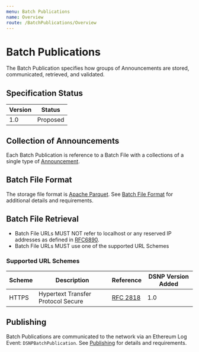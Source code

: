 ```yaml
---
menu: Batch Publications
name: Overview
route: /BatchPublications/Overview
---
```


# Batch Publications

The Batch Publication specifies how groups of Announcements are stored, communicated, retrieved, and validated.

## Specification Status

| Version | Status   |
| ------  | -------- |
| 1.0     | Proposed |

## Collection of Announcements

Each Batch Publication is reference to a Batch File with a collections of a single type of [Announcement](/Announcements/Overview).

## Batch File Format

The storage file format is [Apache Parquet](https://github.com/apache/parquet-format).
See [Batch File Format](/BatchPublications/FileFormat) for additional details and requirements.

## Batch File Retrieval

- Batch File URLs MUST NOT refer to localhost or any reserved IP addresses as defined in [RFC6890](https://datatracker.ietf.org/doc/html/rfc6890).
- Batch File URLs MUST use one of the supported URL Schemes

### Supported URL Schemes

| Scheme | Description | Reference | DSNP Version Added |
| ------ |------------ | --------- | ------------------ |
| HTTPS | Hypertext Transfer Protocol Secure | [RFC 2818](https://datatracker.ietf.org/doc/html/rfc2818) | 1.0 |

## Publishing

Batch Publications are communicated to the network via an Ethereum Log Event: `DSNPBatchPublication`.
See [Publishing](/BatchPublications/Publish) for details and requirements.
